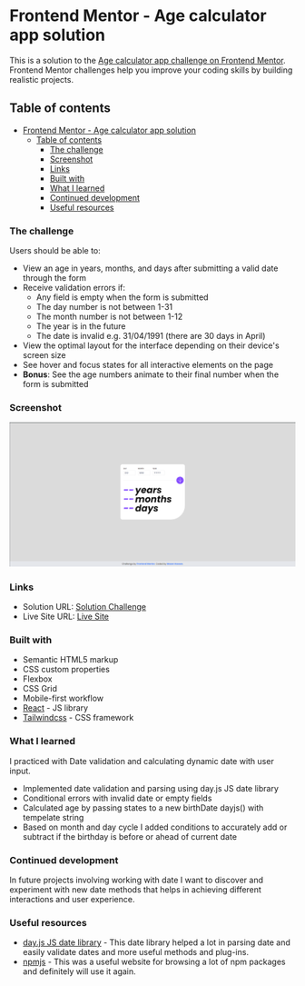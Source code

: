 # Frontend Mentor - Age calculator app solution

This is a solution to the [Age calculator app challenge on Frontend Mentor](https://www.frontendmentor.io/challenges/age-calculator-app-dF9DFFpj-Q). Frontend Mentor challenges help you improve your coding skills by building realistic projects. 

## Table of contents

- [Frontend Mentor - Age calculator app solution](#frontend-mentor---age-calculator-app-solution)
  - [Table of contents](#table-of-contents)
    - [The challenge](#the-challenge)
    - [Screenshot](#screenshot)
    - [Links](#links)
    - [Built with](#built-with)
    - [What I learned](#what-i-learned)
    - [Continued development](#continued-development)
    - [Useful resources](#useful-resources)


### The challenge

Users should be able to:

- View an age in years, months, and days after submitting a valid date through the form
- Receive validation errors if:
  - Any field is empty when the form is submitted
  - The day number is not between 1-31
  - The month number is not between 1-12
  - The year is in the future
  - The date is invalid e.g. 31/04/1991 (there are 30 days in April)
- View the optimal layout for the interface depending on their device's screen size
- See hover and focus states for all interactive elements on the page
- **Bonus**: See the age numbers animate to their final number when the form is submitted

### Screenshot

![](./agecalculator-screenshot.PNG)


### Links

- Solution URL: [Solution Challenge](https://your-solution-url.com)
- Live Site URL: [Live Site](https://github.com/Mazz100/Age-calculator-app)


### Built with

- Semantic HTML5 markup
- CSS custom properties
- Flexbox
- CSS Grid
- Mobile-first workflow
- [React](https://reactjs.org/) - JS library
- [Tailwindcss](https://tailwindcss.com/docs/installation) - CSS framework


### What I learned
I practiced with Date validation and calculating dynamic date with user input.
- Implemented date validation and parsing using day.js JS date library
- Conditional errors with invalid date or empty fields
- Calculated age by passing states to a new birthDate dayjs() with tempelate string
- Based on month and day cycle I added conditions to accurately add or subtract if the birthday is before or ahead of current date


### Continued development
In future projects involving working with date I want to discover and experiment with new date methods that helps in achieving different interactions and user experience.


### Useful resources

- [day.js JS date library](https://day.js.org/en/) - This date library helped a lot in parsing date and easily validate dates and more useful methods and plug-ins.
- [npmjs](https://www.npmjs.com/) - This was a useful website for browsing a lot of npm packages and definitely will use it again.

  